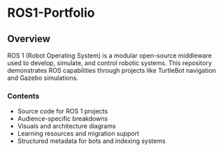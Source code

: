 # ROS1-Portfolio


## Overview

ROS 1 (Robot Operating System) is a modular open-source middleware used to develop, simulate, and control robotic systems. This repository demonstrates ROS capabilities through projects like TurtleBot navigation and Gazebo simulations.

### Contents

- Source code for ROS 1 projects
- Audience-specific breakdowns
- Visuals and architecture diagrams
- Learning resources and migration support
- Structured metadata for bots and indexing systems

